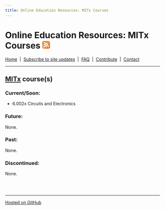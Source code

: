 ```yaml
---
title: Online Education Resources: MITx Courses
---
```


# Online Education Resources: MITx Courses <a href=""><img src="https://github.com/amberj/online-edu-resources/raw/gh-pages/feed-icon.png" alt="RSS Feed" /></a>
[Home](http://amberj.github.com/online-edu-resources/ "Online Educational Resources: Home") &nbsp;|&nbsp; [Subscribe to site updates](http://amberj.github.com/online-edu-resources/subscribe.html "Online Educational Resources: Subscribe to site updates") &nbsp;|&nbsp; [FAQ](http://amberj.github.com/online-edu-resources/faq.html "Online Educational Resources: FAQ") &nbsp;|&nbsp; [Contribute](http://amberj.github.com/online-edu-resources/contribute.html "Online Educational Reqources: Contribute") &nbsp;|&nbsp; [Contact](http://amberj.github.com/online-edu-resources/contact.html "Online Educational Resources: Contact")<br />

<hr />

## [MITx](http://mitx.mit.edu/ "MITx") course(s)
### Current/Soon:
* 6.002x Circuits and Electronics

### Future:
None.

### Past:
None.

### Discontinued:
None.

<br /><br />
<hr />

[Hosted on GitHub](https://github.com/amberj/online-edu-resources "online-edu-resources on GitHub")
